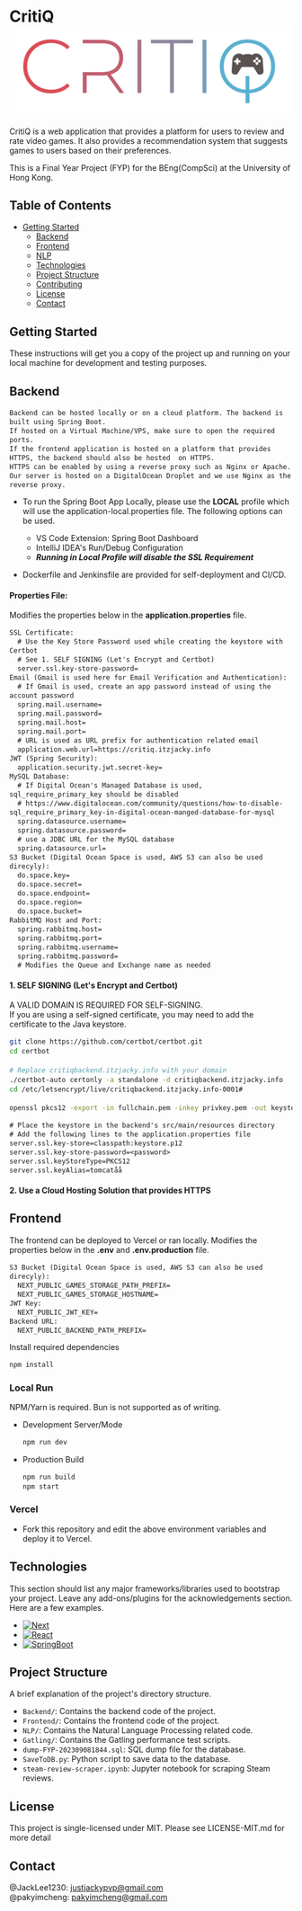# CritiQ ![LOGO](./logo_v2.png)

CritiQ is a web application that provides a platform for users to review and rate video games. It also provides a recommendation system that suggests games to users based on their preferences.

This is a Final Year Project (FYP) for the BEng(CompSci) at the University of Hong Kong.

## Table of Contents

- [Getting Started](#getting-started)
  - [Backend](#backend)
  - [Frontend](#frontend)
  - [NLP](NLP/README.md)
  - [Technologies](#technologies)
  - [Project Structure](#project-structure)
  - [Contributing](#contributing)
  - [License](#license)
  - [Contact](#contact)

## Getting Started

These instructions will get you a copy of the project up and running on your local machine for development and testing purposes.

## Backend

    Backend can be hosted locally or on a cloud platform. The backend is built using Spring Boot.
    If hosted on a Virtual Machine/VPS, make sure to open the required ports.
    If the frontend application is hosted on a platform that provides HTTPS, the backend should also be hosted  on HTTPS.
    HTTPS can be enabled by using a reverse proxy such as Nginx or Apache.
    Our server is hosted on a DigitalOcean Droplet and we use Nginx as the reverse proxy.

- To run the Spring Boot App Locally, please use the **LOCAL** profile which will use the application-local.properties file. The following options can be used.

  - VS Code Extension: Spring Boot Dashboard
  - IntelliJ IDEA's Run/Debug Configuration

  * _**Running in Local Profile will disable the SSL Requirement**_

- Dockerfile and Jenkinsfile are provided for self-deployment and CI/CD.

#### Properties File:

Modifies the properties below in the **application.properties** file.

```properties
SSL Certificate:
  # Use the Key Store Password used while creating the keystore with Certbot
  # See 1. SELF SIGNING (Let's Encrypt and Certbot)
  server.ssl.key-store-password=
Email (Gmail is used here for Email Verification and Authentication):
  # If Gmail is used, create an app password instead of using the account password
  spring.mail.username=
  spring.mail.password=
  spring.mail.host=
  spring.mail.port=
  # URL is used as URL prefix for authentication related email
  application.web.url=https://critiq.itzjacky.info
JWT (Spring Security):
  application.security.jwt.secret-key=
MySQL Database:
  # If Digital Ocean's Managed Database is used, sql_require_primary_key should be disabled
  # https://www.digitalocean.com/community/questions/how-to-disable-sql_require_primary_key-in-digital-ocean-manged-database-for-mysql
  spring.datasource.username=
  spring.datasource.password=
  # use a JDBC URL for the MySQL database
  spring.datasource.url=
S3 Bucket (Digital Ocean Space is used, AWS S3 can also be used direcyly):
  do.space.key=
  do.space.secret=
  do.space.endpoint=
  do.space.region=
  do.space.bucket=
RabbitMQ Host and Port:
  spring.rabbitmq.host=
  spring.rabbitmq.port=
  spring.rabbitmq.username=
  spring.rabbitmq.password=
  # Modifies the Queue and Exchange name as needed
```

#### 1. SELF SIGNING (Let's Encrypt and Certbot)

A VALID DOMAIN IS REQUIRED FOR SELF-SIGNING. </br>
If you are using a self-signed certificate, you may need to add the certificate to the Java keystore.

```bash
git clone https://github.com/certbot/certbot.git
cd certbot

# Replace critiqbackend.itzjacky.info with your domain
./certbot-auto certonly -a standalone -d critiqbackend.itzjacky.info
cd /etc/letsencrypt/live/critiqbackend.itzjacky.info-0001#

openssl pkcs12 -export -in fullchain.pem -inkey privkey.pem -out keystore.p12 -name tomcat -CAfile chain.pem -caname root
```

<!-- properties file part -->

```properties
# Place the keystore in the backend's src/main/resources directory
# Add the following lines to the application.properties file
server.ssl.key-store=classpath:keystore.p12
server.ssl.key-store-password=<password>
server.ssl.keyStoreType=PKCS12
server.ssl.keyAlias=tomcatåå
```

#### 2. Use a Cloud Hosting Solution that provides HTTPS

## Frontend

The frontend can be deployed to Vercel or ran locally.
Modifies the properties below in the **.env** and **.env.production** file.

```properties
S3 Bucket (Digital Ocean Space is used, AWS S3 can also be used direcyly):
  NEXT_PUBLIC_GAMES_STORAGE_PATH_PREFIX=
  NEXT_PUBLIC_GAMES_STORAGE_HOSTNAME=
JWT Key:
  NEXT_PUBLIC_JWT_KEY=
Backend URL:
  NEXT_PUBLIC_BACKEND_PATH_PREFIX=
```

Install required dependencies

```bash
npm install
```

### Local Run

NPM/Yarn is required. Bun is not supported as of writing.</br>

- Development Server/Mode

  ```bash
  npm run dev
  ```

- Production Build

  ```bash
  npm run build
  npm start
  ```

### Vercel

- Fork this repository and edit the above environment variables and deploy it to Vercel.

## Technologies

This section should list any major frameworks/libraries used to bootstrap your project. Leave any add-ons/plugins for the acknowledgements section. Here are a few examples.

- [![Next][Next.js]][Next-url]
- [![React][React.js]][React-url]
- [![SpringBoot][SpringBoot]][SpringBoot-url]

## Project Structure

A brief explanation of the project's directory structure.

- `Backend/`: Contains the backend code of the project.
- `Frontend/`: Contains the frontend code of the project.
- `NLP/`: Contains the Natural Language Processing related code.
- `Gatling/`: Contains the Gatling performance test scripts.
- `dump-FYP-202309081844.sql`: SQL dump file for the database.
- `SaveToDB.py`: Python script to save data to the database.
- `steam-review-scraper.ipynb`: Jupyter notebook for scraping Steam reviews.

## License

This project is single-licensed under MIT.
Please see LICENSE-MIT.md for more detail

## Contact

@JackLee1230: justjackypvp@gmail.com  
@pakyimcheng: pakyimcheng@gmail.com

[Next.js]: https://img.shields.io/badge/next.js-000000?style=for-the-badge&logo=nextdotjs&logoColor=white
[Next-url]: https://nextjs.org/
[React.js]: https://img.shields.io/badge/React-20232A?style=for-the-badge&logo=react&logoColor=61DAFB
[React-url]: https://reactjs.org/
[SpringBoot-url]: https://spring.io/projects/spring-boot
[SpringBoot]: https://img.shields.io/badge/SpringBoot-6DB33F?style=flat-square&logo=Spring&logoColor=white
